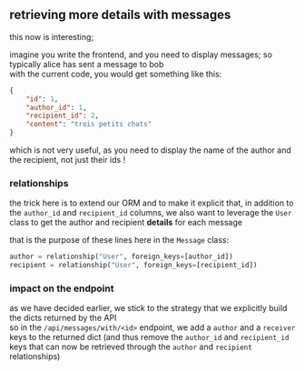 ## retrieving more details with messages

this now is interesting; 

imagine you write the frontend, and you need to display messages; so typically alice has sent a message to bob  
with the current code, you would get something like this:

```json
{
    "id": 1,
    "author_id": 1,
    "recipient_id": 2,
    "content": "trois petits chats"
}
```
which is not very useful, as you need to display the name of the author and the recipient, not just their ids !

### relationships

the trick here is to extend our ORM and to make it explicit that, in addition to
the `author_id` and `recipient_id` columns, we also want to leverage the `User`
class to get the author and recipient **details** for each message

that is the purpose of these lines here in the `Message` class:

```python
author = relationship("User", foreign_keys=[author_id])
recipient = relationship("User", foreign_keys=[recipient_id])
```

### impact on the endpoint

as we have decided earlier, we stick to the strategy that we explicitly build the dicts returned by the API  
so in the `/api/messages/with/<id>` endpoint, we add a `author` and a
`receiver` keys to the returned dict (and thus remove the `author_id` and
`recipient_id` keys that can now be retrieved through the `author` and
`recipient` relationships)
